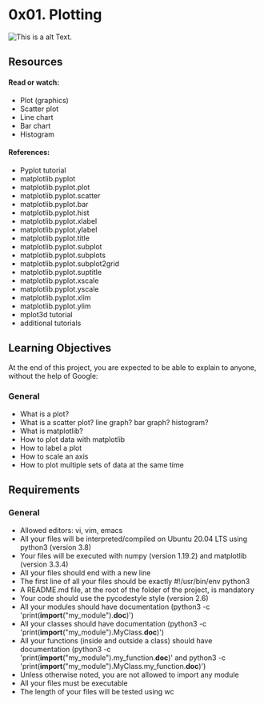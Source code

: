 # 0x01. Plotting

![This is a alt Text.](https://holbertonintranet.s3.amazonaws.com/uploads/medias/2018/9/b4601426ad02130836f9.jpg)

## Resources
#### Read or watch:

* Plot (graphics)
* Scatter plot
* Line chart
* Bar chart
* Histogram

#### References:

* Pyplot tutorial
* matplotlib.pyplot
* matplotlib.pyplot.plot
* matplotlib.pyplot.scatter
* matplotlib.pyplot.bar
* matplotlib.pyplot.hist
* matplotlib.pyplot.xlabel
* matplotlib.pyplot.ylabel
* matplotlib.pyplot.title
* matplotlib.pyplot.subplot
* matplotlib.pyplot.subplots
* matplotlib.pyplot.subplot2grid
* matplotlib.pyplot.suptitle
* matplotlib.pyplot.xscale
* matplotlib.pyplot.yscale
* matplotlib.pyplot.xlim
* matplotlib.pyplot.ylim
* mplot3d tutorial
* additional tutorials

## Learning Objectives

At the end of this project, you are expected to be able to explain to anyone, without the help of Google:

### General

* What is a plot?
* What is a scatter plot? line graph? bar graph? histogram?
* What is matplotlib?
* How to plot data with matplotlib
* How to label a plot
* How to scale an axis
* How to plot multiple sets of data at the same time

## Requirements

### General

* Allowed editors: vi, vim, emacs
* All your files will be interpreted/compiled on Ubuntu 20.04 LTS using python3 (version 3.8)
* Your files will be executed with numpy (version 1.19.2) and matplotlib (version 3.3.4)
* All your files should end with a new line
* The first line of all your files should be exactly #!/usr/bin/env python3
* A README.md file, at the root of the folder of the project, is mandatory
* Your code should use the pycodestyle style (version 2.6)
* All your modules should have documentation (python3 -c 'print(__import__("my_module").__doc__)')
* All your classes should have documentation (python3 -c 'print(__import__("my_module").MyClass.__doc__)')
* All your functions (inside and outside a class) should have documentation (python3 -c 'print(__import__("my_module").my_function.__doc__)' and python3 -c 'print(__import__("my_module").MyClass.my_function.__doc__)')
* Unless otherwise noted, you are not allowed to import any module
* All your files must be executable
* The length of your files will be tested using wc